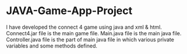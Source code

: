 # JAVA-Game-App-Project
I have developed the connect 4 game using java and xml & html.
Connect4.jar file is the main game file.
Main.java file is the main java file.
Controller.java file is the part of main java file in which various private variables and some methods defined.
